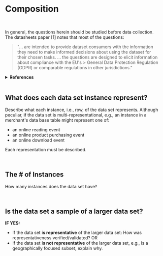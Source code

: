 
<br>

# Composition

<br>

In general, the questions herein should be studied before data collection.  The datasheets paper [1] notes that most of the questions:

> "… are intended to provide dataset consumers with the information they need to make informed decisions about using 
> the dataset for their chosen tasks. … the questions are designed to elicit information about compliance with the EU's > General Data Protection Regulation (GDPR) or comparable regulations in other jurisdictions."

 
<details><summary><b>References</b></summary>
<ol>
<li><a href="https://arxiv.org/abs/1803.09010v8" target="_blank">Datasheets for Datasets</a>, arXiv:1803.09010v8, 2021, updated datasheet appendix</li>
<li><a href="https://www.talend.com/resources/what-is-data-profiling/" target="_blank">Data Profiling</a></li>
</ol>
</details>

<br>

## What does each data set instance represent?

Describe what each instance, i.e., row, of the data set represents.  Although peculiar, if the data set is 
multi-representational, e.g., an instance in a merchant's data base table might represent one of:

* an online reading event
* an online product purchasing event
* an online download event

Each representation must be described.

<br>

## The # of Instances

How many instances does the data set have?

<br>

## Is the data set a sample of a larger data set?

**IF YES:**

* If the data set **is representative** of the larger data set: How was representativeness verified/validated? OR
* If the data set **is not representative** of the larger data set, e.g., is a geographically focused subset, explain why.


<br>
<br>

<br>
<br>

<br>
<br>

<br>
<br>
